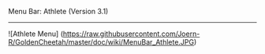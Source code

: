 Menu Bar: Athlete (Version 3.1)
***

![Athlete Menu] (https://raw.githubusercontent.com/Joern-R/GoldenCheetah/master/doc/wiki/MenuBar_Athlete.JPG)

